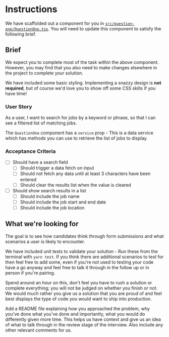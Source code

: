 # Instructions

We have scaffolded out a component for you in [`src/question-one/QuestionOne.tsx`](./question-one/QuestionOne.tsx). You will need to update this component to satisfy the following brief.

## Brief

We expect you to complete most of the task within the above component. However, you may find that you also need to make changes elsewhere in the project to complete your solution.

We have included some basic styling. Implementing a snazzy design is **not required**, but of course we'd love you to show off some CSS skills if you have time!

### User Story

As a user, I want to search for jobs by a keyword or phrase, so that I can see a filtered list of matching jobs.

The `QuestionOne` component has a `service` prop - This is a data service which has methods you can use to retrieve the list of jobs to display.

### Acceptance Criteria

- [ ] Should have a search field
  - [ ] Should trigger a data fetch on input
  - [ ] Should not fetch any data until at least 3 characters have been entered
  - [ ] Should clear the results list when the value is cleared
- [ ] Should show search results in a list
  - [ ] Should include the job name
  - [ ] Should include the job start and end date
  - [ ] Should include the job location

## What we're looking for

The goal is to see how candidates think through form submissions and what scenarios a user is likely to encounter.

We have included unit tests to validate your solution - Run these from the terminal with `yarn test`. If you think there are additional scenarios to test for then feel free to add some, even if you're not used to testing your code have a go anyway and feel free to talk it through in the follow up or in person if you're pairing.


Spend around an hour on this, don't feel you have to rush a solution or complete everything; you will not be judged on whether you finish or not. We would much rather you give us a solution that you are proud of and feel best displays the type of code you would want to ship into production.

Add a README file explaining how you approached the problem, why you've done what you've done and importantly, what you would do differently given more time. This helps us have context and give us an idea of what to talk through in the review stage of the interview. Also include any other relevant comments for us.

